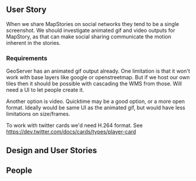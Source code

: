 ## User Story

When we share MapStories on social networks they tend to be a single screenshot. We should investigate 
animated gif and video outputs for MapStory, as that can make social sharing communicate the motion 
inherent in the stories.

### Requirements

GeoServer has an animated gif output already. One limitation is that it won't work with base layers like
google or openstreetmap. But if we host our own tiles then it should be possible with cascading the WMS
from those. Will need a UI to let people create it.

Another option is video. Quicktime may be a good option, or a more open format. Ideally would be same UI as the animated gif, but would have less limitations on size/frames. 

To work with twitter cards we'd need H.264 format. See https://dev.twitter.com/docs/cards/types/player-card

## Design and User Stories

## People
